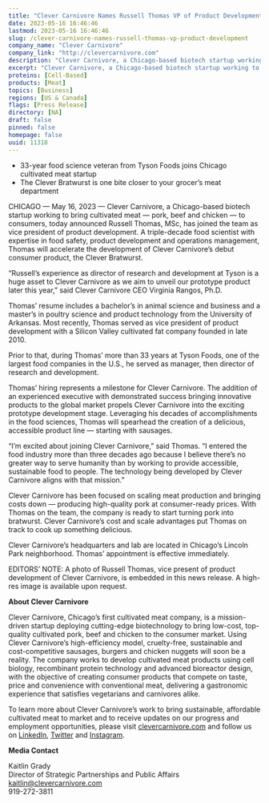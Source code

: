 ```yaml
---
title: "Clever Carnivore Names Russell Thomas VP of Product Development"
date: 2023-05-16 16:46:46
lastmod: 2023-05-16 16:46:46
slug: /clever-carnivore-names-russell-thomas-vp-product-development
company_name: "Clever Carnivore"
company_link: "http://clevercarnivore.com"
description: "Clever Carnivore, a Chicago-based biotech startup working to bring cultivated meat — pork, beef and chicken — to consumers, today announced Russell Thomas, MSc, has joined the team as vice president of product development."
excerpt: "Clever Carnivore, a Chicago-based biotech startup working to bring cultivated meat — pork, beef and chicken — to consumers, today announced Russell Thomas, MSc, has joined the team as vice president of product development."
proteins: [Cell-Based]
products: [Meat]
topics: [Business]
regions: [US & Canada]
flags: [Press Release]
directory: [NA]
draft: false
pinned: false
homepage: false
uuid: 11318
---
```

<ul>
<li>33-year food science veteran from Tyson Foods joins Chicago cultivated meat startup</li>
<li>The Clever Bratwurst is one bite closer to your grocer’s meat department</li>
</ul>
<p>CHICAGO — May 16, 2023 — Clever Carnivore, a Chicago-based biotech startup working to bring cultivated meat — pork, beef and chicken — to consumers, today announced Russell Thomas, MSc, has joined the team as vice president of product development. A triple-decade food scientist with expertise in food safety, product development and operations management, Thomas will accelerate the development of Clever Carnivore’s debut consumer product, the Clever Bratwurst.  </p>
<p>“Russell’s experience as director of research and development at Tyson is a huge asset to Clever Carnivore as we aim to unveil our prototype product later this year,” said Clever Carnivore CEO Virginia Rangos, Ph.D.  </p>
<p>Thomas’ resume includes a bachelor’s in animal science and business and a master’s in poultry science and product technology from the University of Arkansas. Most recently, Thomas served as vice president of product development with a Silicon Valley cultivated fat company founded in late 2010.  </p>
<p>Prior to that, during Thomas’ more than 33 years at Tyson Foods, one of the largest food companies in the U.S., he served as manager, then director of research and development.  </p>
<p>Thomas’ hiring represents a milestone for Clever Carnivore. The addition of an experienced executive with demonstrated success bringing innovative products to the global market propels Clever Carnivore into the exciting prototype development stage. Leveraging his decades of accomplishments in the food sciences, Thomas will spearhead the creation of a delicious, accessible product line — starting with sausages.  </p>
<p>“I’m excited about joining Clever Carnivore,” said Thomas. “I entered the food industry more than three decades ago because I believe there’s no greater way to serve humanity than by working to provide accessible, sustainable food to people. The technology being developed by Clever Carnivore aligns with that mission.”  </p>
<p>Clever Carnivore has been focused on scaling meat production and bringing costs down — producing high-quality pork at consumer-ready prices. With Thomas on the team, the company is ready to start turning pork into bratwurst. Clever Carnivore’s cost and scale advantages put Thomas on track to cook up something delicious.  </p>
<p>Clever Carnivore’s headquarters and lab are located in Chicago’s Lincoln Park neighborhood. Thomas’ appointment is effective immediately. </p>
<p>EDITORS’ NOTE: A photo of Russell Thomas, vice present of product development of Clever Carnivore, is embedded in this news release. A high-res image is available upon request.  </p>
<p><strong>About Clever Carnivore  </strong></p>
<p>Clever Carnivore, Chicago’s first cultivated meat company, is a mission-driven startup deploying cutting-edge biotechnology to bring low-cost, top-quality cultivated pork, beef and chicken to the consumer market. Using Clever Carnivore’s high-efficiency model, cruelty-free, sustainable and cost-competitive sausages, burgers and chicken nuggets will soon be a reality. The company works to develop cultivated meat products using cell biology, recombinant protein technology and advanced bioreactor design, with the objective of creating consumer products that compete on taste, price and convenience with conventional meat, delivering a gastronomic experience that satisfies vegetarians and carnivores alike.  </p>
<p>To learn more about Clever Carnivore’s work to bring sustainable, affordable cultivated meat to market and to receive updates on our progress and employment opportunities, please visit <a href="http://clevercarnivore.com/">clevercarnivore.com</a> and follow us on <a href="https://www.linkedin.com/company/clever-carnivore">LinkedIn</a>, <a href="https://twitter.com/clevercarnivore">Twitter</a> and <a href="https://www.instagram.com/clevercarnivore/">Instagram</a>. </p>
<p><strong>Media Contact</strong></p>
<p>Kaitlin Grady<br />
Director of Strategic Partnerships and Public Affairs<br />
<a href="mailto:kaitlin@clevercarnivore.com">kaitlin@clevercarnivore.com</a><br />
919-272-3811 </p>

